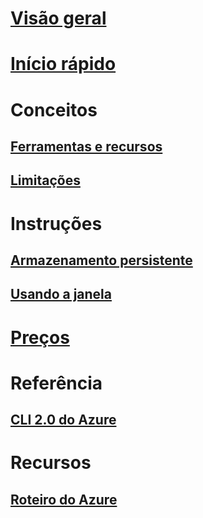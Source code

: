 # [Visão geral](overview.md)

# [Início rápido](quickstart.md)

# Conceitos
## [Ferramentas e recursos](features.md)
## [Limitações](limitations.md)

# Instruções
## [Armazenamento persistente](persisting-shell-storage.md)
## [Usando a janela](using-the-shell-window.md)

# [Preços](pricing.md)

# Referência
## [CLI 2.0 do Azure](/cli/azure) 
# Recursos
## [Roteiro do Azure](https://azure.microsoft.com/roadmap/)
